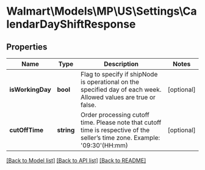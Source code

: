 # Walmart\Models\MP\US\Settings\CalendarDayShiftResponse

## Properties

Name | Type | Description | Notes
------------ | ------------- | ------------- | -------------
**isWorkingDay** | **bool** | Flag to specify if shipNode is operational on the specified day of each week. Allowed values are true or false. | [optional]
**cutOffTime** | **string** | Order processing cutoff time. Please note that cutoff time is respective of the seller’s time zone. Example: '09:30'(HH:mm) | [optional]


[[Back to Model list]](./) [[Back to API list]](../../../../../README.md#supported-apis) [[Back to README]](../../../../../README.md)
